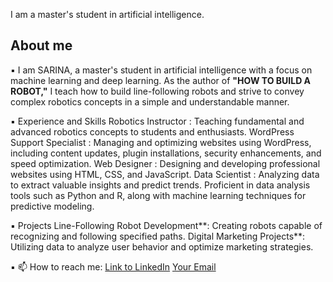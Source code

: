 

I am a master's student in artificial intelligence.

<h2>About me</h2>

▪️ I am SARINA, a master's student in artificial intelligence with a focus on machine learning and deep learning. As the author of **"HOW TO BUILD A ROBOT,"** I teach how to          build line-following robots and strive to convey complex robotics concepts in a simple and understandable manner.
 
▪️ Experience and Skills
   Robotics Instructor : Teaching fundamental and advanced robotics concepts to students and enthusiasts.
   WordPress Support Specialist : Managing and optimizing websites using WordPress, including content updates, plugin installations, security enhancements, and speed optimization.
   Web Designer : Designing and developing professional websites using HTML, CSS, and JavaScript.
   Data Scientist : Analyzing data to extract valuable insights and predict trends. Proficient in data analysis tools such as Python and R, along with machine learning techniques     for predictive modeling.

▪️ Projects
   Line-Following Robot Development**: Creating robots capable of recognizing and following specified paths.
   Digital Marketing Projects**: Utilizing data to analyze user behavior and optimize marketing strategies.

▪️ 📫 How to reach me:
 [Link to LinkedIn](https://www.linkedin.com/in/sarinakasaiyan)
 [Your Email](sarinakasaiyan.email@example.com)





